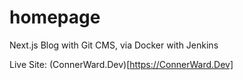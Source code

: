 # homepage
Next.js Blog with Git CMS, via Docker with Jenkins


Live Site:
(ConnerWard.Dev)[https://ConnerWard.Dev]
